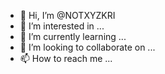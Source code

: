 - 👋 Hi, I’m @NOTXYZKRI
- 👀 I’m interested in ...
- 🌱 I’m currently learning ...
- 💞️ I’m looking to collaborate on ...
- 📫 How to reach me ...

<!---
NOTXYZKRI/NOTXYZKRI is a ✨ special ✨ repository because its `README.md` (this file) appears on your GitHub profile.
You can click the Preview link to take a look at your changes.
--->
